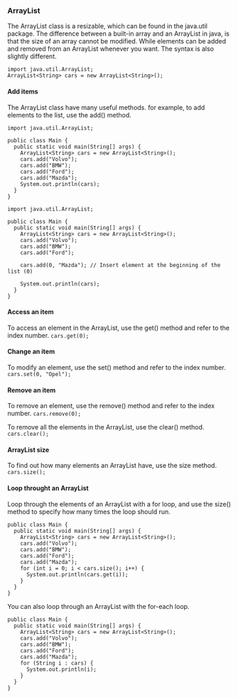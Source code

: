 ### ArrayList
The ArrayList class is a resizable, which can be found in the java.util package.
The difference between a built-in array and an ArrayList in java, is that the size of an array cannot be modified. While elements can be added and removed from an ArrayList whenever you want. The syntax is also slightly different.
```
import java.util.ArrayList;
ArrayList<String> cars = new ArrayList<String>();
```
#### Add items
The ArrayList class have many useful methods. for example, to add elements to the list, use the add() method.
```
import java.util.ArrayList;

public class Main {
  public static void main(String[] args) {
    ArrayList<String> cars = new ArrayList<String>();
    cars.add("Volvo");
    cars.add("BMW");
    cars.add("Ford");
    cars.add("Mazda");
    System.out.println(cars);
  }
}
```

```
import java.util.ArrayList;

public class Main {
  public static void main(String[] args) {
    ArrayList<String> cars = new ArrayList<String>();
    cars.add("Volvo");
    cars.add("BMW");
    cars.add("Ford");

    cars.add(0, "Mazda"); // Insert element at the beginning of the list (0)

    System.out.println(cars);
  }
}
```
#### Access an item
To access an element in the ArrayList, use the get() method and refer to the index number.
``cars.get(0);``

#### Change an item
To modify an element, use the set() method and refer to the index number.
``cars.set(0, "Opel");``

#### Remove an item
To remove an element, use the remove() method and refer to the index number.
``cars.remove(0);``

To remove all the elements in the ArrayList, use the clear() method.
``cars.clear();``

#### ArrayList size
To find out how many elements an ArrayList have, use the size method.
``cars.size();``

#### Loop throught an ArrayList
Loop through the elements of an ArrayList with a for loop, and use the size() method to specify how many times the loop should run.
```
public class Main {
  public static void main(String[] args) {
    ArrayList<String> cars = new ArrayList<String>();
    cars.add("Volvo");
    cars.add("BMW");
    cars.add("Ford");
    cars.add("Mazda");
    for (int i = 0; i < cars.size(); i++) {
      System.out.println(cars.get(i));
    }
  }
}
```
You can also loop through an ArrayList with the for-each loop.
```
public class Main {
  public static void main(String[] args) {
    ArrayList<String> cars = new ArrayList<String>();
    cars.add("Volvo");
    cars.add("BMW");
    cars.add("Ford");
    cars.add("Mazda");
    for (String i : cars) {
      System.out.println(i);
    }
  }
}
```
